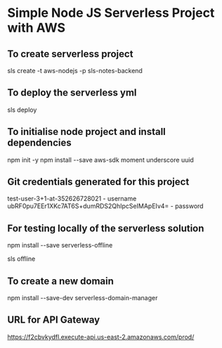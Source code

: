 # Simple Node JS Serverless Project with AWS 

## To create serverless project

sls create -t aws-nodejs -p sls-notes-backend

## To deploy the serverless yml 

sls deploy 

## To initialise node project and install dependencies
npm init -y
npm install --save aws-sdk moment underscore uuid

##  Git credentials generated for this project 

test-user-3+1-at-352626728021 - username 
ubRF0pu7EEr1XKc7AT6S+dumRDS2QhIpcSeIMApEIv4= - password

## For testing locally of the serverless solution
npm install --save serverless-offline

sls offline

## To create a new domain 
npm install --save-dev serverless-domain-manager

##  URL for API Gateway 
https://f2cbvkydfl.execute-api.us-east-2.amazonaws.com/prod/



